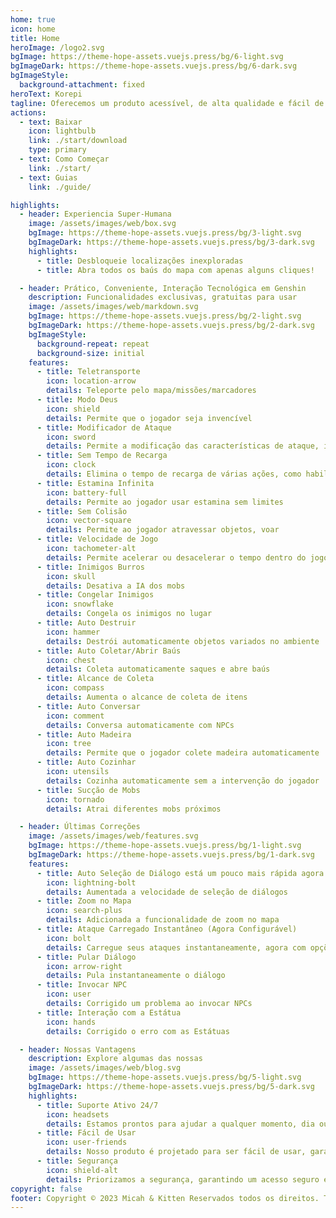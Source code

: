 ```yaml
---
home: true
icon: home
title: Home
heroImage: /logo2.svg
bgImage: https://theme-hope-assets.vuejs.press/bg/6-light.svg
bgImageDark: https://theme-hope-assets.vuejs.press/bg/6-dark.svg
bgImageStyle:
  background-attachment: fixed
heroText: Korepi
tagline: Oferecemos um produto acessível, de alta qualidade e fácil de usar do Korepi
actions:
  - text: Baixar
    icon: lightbulb
    link: ./start/download
    type: primary
  - text: Como Começar
    link: ./start/
  - text: Guias
    link: ./guide/

highlights:
  - header: Experiencia Super-Humana
    image: /assets/images/web/box.svg
    bgImage: https://theme-hope-assets.vuejs.press/bg/3-light.svg
    bgImageDark: https://theme-hope-assets.vuejs.press/bg/3-dark.svg
    highlights:
      - title: Desbloqueie localizações inexploradas
      - title: Abra todos os baús do mapa com apenas alguns cliques!

  - header: Prático, Conveniente, Interação Tecnológica em Genshin
    description: Funcionalidades exclusivas, gratuitas para usar
    image: /assets/images/web/markdown.svg
    bgImage: https://theme-hope-assets.vuejs.press/bg/2-light.svg
    bgImageDark: https://theme-hope-assets.vuejs.press/bg/2-dark.svg
    bgImageStyle:
      background-repeat: repeat
      background-size: initial
    features:
      - title: Teletransporte
        icon: location-arrow
        details: Teleporte pelo mapa/missões/marcadores
      - title: Modo Deus
        icon: shield
        details: Permite que o jogador seja invencível
      - title: Modificador de Ataque
        icon: sword
        details: Permite a modificação das características de ataque, incluindo multi-golpe, alvo e animação
      - title: Sem Tempo de Recarga
        icon: clock
        details: Elimina o tempo de recarga de várias ações, como habilidades, habilidades definitivas, esquiva e arco
      - title: Estamina Infinita
        icon: battery-full
        details: Permite ao jogador usar estamina sem limites
      - title: Sem Colisão
        icon: vector-square
        details: Permite ao jogador atravessar objetos, voar
      - title: Velocidade de Jogo
        icon: tachometer-alt
        details: Permite acelerar ou desacelerar o tempo dentro do jogo
      - title: Inimigos Burros
        icon: skull
        details: Desativa a IA dos mobs
      - title: Congelar Inimigos
        icon: snowflake
        details: Congela os inimigos no lugar
      - title: Auto Destruir
        icon: hammer
        details: Destrói automaticamente objetos variados no ambiente
      - title: Auto Coletar/Abrir Baús
        icon: chest
        details: Coleta automaticamente saques e abre baús
      - title: Alcance de Coleta
        icon: compass
        details: Aumenta o alcance de coleta de itens
      - title: Auto Conversar
        icon: comment
        details: Conversa automaticamente com NPCs
      - title: Auto Madeira
        icon: tree
        details: Permite que o jogador colete madeira automaticamente
      - title: Auto Cozinhar
        icon: utensils
        details: Cozinha automaticamente sem a intervenção do jogador
      - title: Sucção de Mobs
        icon: tornado
        details: Atrai diferentes mobs próximos

  - header: Últimas Correções
    image: /assets/images/web/features.svg
    bgImage: https://theme-hope-assets.vuejs.press/bg/1-light.svg
    bgImageDark: https://theme-hope-assets.vuejs.press/bg/1-dark.svg
    features:
      - title: Auto Seleção de Diálogo está um pouco mais rápida agora
        icon: lightning-bolt
        details: Aumentada a velocidade de seleção de diálogos
      - title: Zoom no Mapa
        icon: search-plus
        details: Adicionada a funcionalidade de zoom no mapa
      - title: Ataque Carregado Instantâneo (Agora Configurável)
        icon: bolt
        details: Carregue seus ataques instantaneamente, agora com opções configuráveis
      - title: Pular Diálogo
        icon: arrow-right
        details: Pula instantaneamente o diálogo
      - title: Invocar NPC
        icon: user
        details: Corrigido um problema ao invocar NPCs
      - title: Interação com a Estátua
        icon: hands
        details: Corrigido o erro com as Estátuas

  - header: Nossas Vantagens
    description: Explore algumas das nossas
    image: /assets/images/web/blog.svg
    bgImage: https://theme-hope-assets.vuejs.press/bg/5-light.svg
    bgImageDark: https://theme-hope-assets.vuejs.press/bg/5-dark.svg
    highlights:
      - title: Suporte Ativo 24/7
        icon: headsets
        details: Estamos prontos para ajudar a qualquer momento, dia ou noite, fornecendo suporte 24/7 confiável.
      - title: Fácil de Usar
        icon: user-friends
        details: Nosso produto é projetado para ser fácil de usar, garantindo uma experiência confortável e amigável.
      - title: Segurança
        icon: shield-alt
        details: Priorizamos a segurança, garantindo um acesso seguro e protegendo suas informações
copyright: false
footer: Copyright © 2023 Micah & Kitten Reservados todos os direitos. Todas as outras marcas comerciais, capturas de tela, logotipos e direitos autorais são propriedade de seus respectivos proprietários.
---
```

